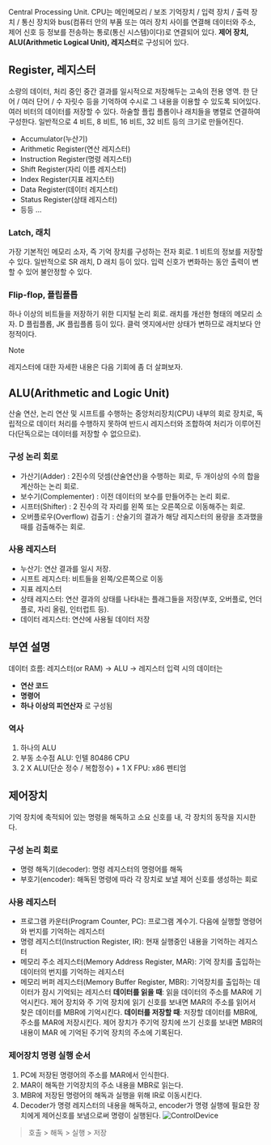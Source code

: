 Central Processing Unit. CPU는 메인메모리 / 보조 기억장치 / 입력 장치 / 출력 장치 / 통신 장치와 bus(컴퓨터 안의 부품 또는 여러 장치 사이를 연결해 데이터와 주소, 제어 신호 등 정보를 전송하는 통로(통신 시스템)이다)로 연결되어 있다.
**제어 장치, ALU(Arithmetic Logical Unit), 레지스터**로 구성되어 있다.
## Register, 레지스터
소량의 데이터, 처리 중인 중간 결과를 일시적으로 저장해두는 고속의 전용 영역. 한 단어 / 여러 단어 / 수 자릿수 등을 기억하여 수시로 그 내용을 이용할 수 있도록 되어있다. 여러 비터의 데이터를 저장할 수 있다. 하술할 플립 플롭이나 래치들을 병렬로 연결하여 구성한다. 일반적으로 4 비트, 8 비트, 16 비트, 32 비트 등의 크기로 만들어진다.
- Accumulator(누산기)
- Arithmetic Register(연산 레지스터)
- Instruction Register(명령 레지스터)
- Shift Register(자리 이름 레지스터)
- Index Register(지표 레지스터)
- Data Register(데이터 레지스터)
- Status Register(상태 레지스터)
- 등등 ...
### Latch, 래치
가장 기본적인 메모리 소자, 즉 기억 장치를 구성하는 전자 회로. 1 비트의 정보를 저장할 수 있다. 일반적으로 SR 래치, D 래치 등이 있다. 입력 신호가 변화하는 동안 출력이 변할 수 있어 불안정할 수 있다.
### Flip-flop, 플립플롭
하나 이상의 비트들을 저장하기 위한 디지털 논리 회로. 래치를 개선한 형태의 메모리 소자. D 플립플롭, JK 플립플롭 등이 있다. 클럭 엣지에서만 상태가 변하므로 래치보다 안정적이다.

> [!note]
> 레지스터에 대한 자세한 내용은 다음 기회에 좀 더 살펴보자.
## ALU(Arithmetic and Logic Unit)
산술 연산, 논리 연산 및 시프트를 수행하는 중앙처리장치(CPU) 내부의 회로 장치로, 독립적으로 데이터 처리를 수행하지 못하여 반드시 레지스터와 조합하여 처리가 이루어진다(단독으로는 데이터를 저장할 수 없으므로).
### 구성 논리 회로
- 가산기(Adder) : 2진수의 덧셈(산술연산)을 수행하는 회로, 두 개이상의 수의 합을 계산하는 논리 회로.
- 보수기(Complementer) : 이전 데이터의 보수를 만들어주는 논리 회로.
- 시프터(Shifter) : 2 진수의 각 자리를 왼쪽 또는 오른쪽으로 이동해주는 회로.
- 오버플로우(Overflow) 검출기 : 산술기의 결과가 해당 레지스터의 용량을 초과했을 때를 검출해주는 회로.
### 사용 레지스터
- 누산기: 연산 결과를 일시 저장.
- 시프트 레지스터: 비트들을 왼쪽/오른쪽으로 이동
- 지표 레지스터
- 상태 레지스터:  연산 결과의 상태를 나타내는 플래그들을 저장(부호, 오버플로, 언더플로, 자리 올림, 인터럽트 등).
- 데이터 레지스터: 연산에 사용될 데이터 저장
## 부연 설명
데이터 흐름: 레지스터(or RAM) → ALU → 레지스터
입력 시의 데이터는 
- **연산 코드**
- **명령어**
- **하나 이상의 피연산자**
로 구성됨
### 역사
1. 하나의 ALU
2. 부동 소수점 ALU: 인텔 80486 CPU
3. 2 X ALU(단순 정수 / 복합정수) + 1 X FPU: x86 펜티엄
## 제어장치
기억 장치에 축적되어 있는 명령을 해독하고 소요 신호를 내, 각 장치의 동작을 지시한다.
### 구성 논리 회로
- 명령 해독기(decoder): 명령 레지스터의 명령어를 해독
- 부호기(encoder): 해독된 명령에 따라 각 장치로 보낼 제어 신호를 생성하는 회로
### 사용 레지스터
- 프로그램 카운터(Program Counter, PC): 프로그램 계수기. 다음에 실행할 명령어와 번지를 기억하는 레지스터
- 명령 레지스터(Instruction Register, IR): 현재 실행중인 내용을 기억하는 레지스터
- 메모리 주소 레지스터(Memory Address Register, MAR): 기억 장치를 출입하는 데이터의 번지를 기억하는 레지스터
- 메모리 버퍼 레지스터(Memory Buffer Register, MBR): 기억장치를 출입하는 데이터가 잠시 기억되는 레지스터
**데이터를 읽을 때**: 읽을 데이터의 주소를 MAR에 기억시킨다. 제어 장치와 주 기억 장치에 읽기 신호를 보내면 MAR의 주소를 읽어서 찾은 데이터를 MBR에 기억시킨다.
**데이터를 저장할 때**: 저장할 데이터를 MBR에, 주소를 MAR에 저장시킨다. 제어 장치가 주기억 장치에 쓰기 신호를 보내면 MBR의 내용이 MAR 에 기억된 주기억 장치의 주소에 기록된다.
### 제어장치 명령 실행 순서
1. PC에 저장된 명령어의 주소를 MAR에서 인식한다.
2. MAR이 해독한 기억장치의 주소 내용을 MBR로 읽는다.
3. MBR에 저장된 명령어의 해독과 실행을 위해 IR로 이동시킨다.
4. Decoder가 명령 레지스터의 내용을 해독하고, encoder가 명령 실행에 필요한 장치에게 제어신호를 보냄으로써 명령이 실행된다.
![ControlDevice](https://onedrive.live.com/embed?resid=C4F97B3B64AE3E7A%218075&authkey=%21AA50E-XxFO8-VgE&width=960&height=344)
> 호출 > 해독 > 실행 > 저장

